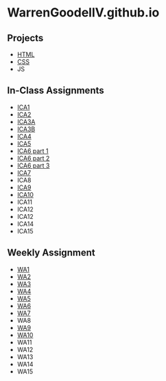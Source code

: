# WarrenGoodellV.github.io


## Projects
* [HTML](https://warrengoodellv.github.io/html-midterm/page5.html)
* [CSS](https://warrengoodellv.github.io)
* JS

## In-Class Assignments 
* [ICA1](/ica/ICA1%20--%20Warren%20Goodell.pdf)
* [ICA2](/ica/ICA2%20--%20Warren%20Goodell.pdf)
* [ICA3A](/ica/ICA3A_WarrenGoodell.html)
* [ICA3B](/ica/ICA3B_WarrenGoodell.html)
* [ICA4](/ica/ICA4_WarrenGoodell.html)
* [ICA5](https://warrengoodellv.github.io/ica/ica5.html)
* [ICA6 part 1](https://warrengoodellv.github.io/ica/ICA6/ica6-part1.html)
* [ICA6 part 2](https://warrengoodellv.github.io/ica/ICA6/ica6-part2.html)
* [ICA6 part 3](https://warrengoodellv.github.io/ica/ICA6/ica6-part3.html)
* [ICA7](https://warrengoodellv.github.io/ica/ica7.html)
* ICA8
* [ICA9](https://warrengoodellv.github.io/ica/ica9.html)
* [ICA10](https://warrengoodellv.github.io/ica/ica10.html)
* ICA11
* ICA12
* ICA12
* ICA14
* ICA15

## Weekly Assignment
* [WA1](https://warrengoodellv.github.io/wa/wa1.html)
* [WA2](https://warrengoodellv.github.io/wa/wa2.html)
* [WA3](https://warrengoodellv.github.io/wa/wa3.html)
* [WA4](https://warrengoodellv.github.io/wa/wa4.html)
* [WA5](https://warrengoodellv.github.io/wa/wa5.html)
* [WA6](https://warrengoodellv.github.io/wa/wa6.html)
* [WA7](https://warrengoodellv.github.io/wa/wa7.html)
* WA8
* [WA9](https://warrengoodellv.github.io/wa/wa9.html)
* [WA10](https://warrengoodellv.github.io/wa/wa10.html)
* WA11
* WA12
* WA13
* WA14
* WA15